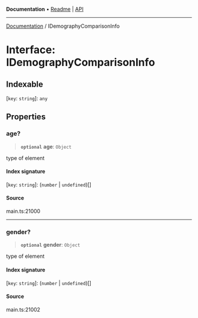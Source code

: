 **Documentation** • [Readme](../README.md) \| [API](../globals.md)

***

[Documentation](../README.md) / IDemographyComparisonInfo

# Interface: IDemographyComparisonInfo

## Indexable

 \[`key`: `string`\]: `any`

## Properties

### age?

> **`optional`** **age**: `Object`

type of element

#### Index signature

 \[`key`: `string`\]: (`number` \| `undefined`)[]

#### Source

main.ts:21000

***

### gender?

> **`optional`** **gender**: `Object`

type of element

#### Index signature

 \[`key`: `string`\]: (`number` \| `undefined`)[]

#### Source

main.ts:21002
